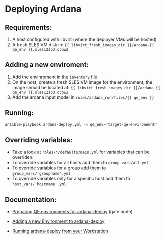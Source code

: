 # Deploying Ardana

## Requirements:

  1. A host configured with libvirt (where the deployer VMs will be hosted)
  2. A fresh SLES VM disk in: `{{ libvirt_fresh_images_dir }}/ardana-{{ qe_env }}.sles12sp3.qcow2`


## Adding a new enviroment:

  1. Add the envinroment in the `inventory` file
  2. On the host, create a fresh SLES VM image for the environment, the image should be located at: `{{ libvirt_fresh_images_dir }}/ardana-{{ qe_env }}.sles12sp3.qcow2`
  3. Add the ardana input model in `roles/ardana_run/files/{{ qe_env }}`

## Running:
```sh
ansible-playbook ardana-deploy.yml -e qe_env=*target-qe-environemnt*
```

## Overriding variables:

* Take a look at `roles/*/defaults/main.yml` for variables that can be overriden.
* To override variables for all hosts add them to `group_vars/all.yml`
* To override variables for a group add them to `group_vars/'groupname'.yml`
* To override variables only for a specific host add them to `host_vars/'hostname'.yml`

## Documentation:

* [Preparing QE environments for ardana-deploy] (gate node)
* [Adding a new Environment to ardana-deploy]
* [Running ardana-deploy from your Workstation]

    [Preparing QE environments for ardana-deploy]: <https://suse-wiki.dyndns.org/display/HHE/Preparing+QE+environments+for+ardana-deploy>
    [Adding a new Environment to ardana-deploy]: <https://suse-wiki.dyndns.org/display/HHE/Adding+a+new+Environment+to+ardana-deploy>
    [Running ardana-deploy from your Workstation]: <https://suse-wiki.dyndns.org/display/HHE/Running+ardana-deploy+from+your+Workstation>
